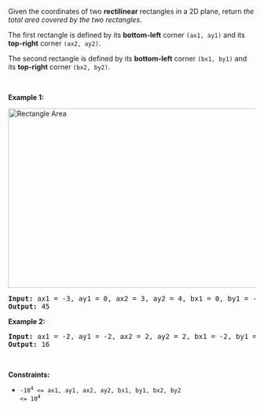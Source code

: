 Given the coordinates of two __rectilinear__ rectangles in a 2D plane, return _the total area covered by the two rectangles_.

The first rectangle is defined by its __bottom-left__ corner `` (ax1, ay1) `` and its __top-right__ corner `` (ax2, ay2) ``.

The second rectangle is defined by its __bottom-left__ corner `` (bx1, by1) `` and its __top-right__ corner `` (bx2, by2) ``.

&nbsp;

__Example 1:__

<img alt="Rectangle Area" src="https://assets.leetcode.com/uploads/2021/05/08/rectangle-plane.png" style="width: 700px; height: 365px;"/>

<pre>
<strong>Input:</strong> ax1 = -3, ay1 = 0, ax2 = 3, ay2 = 4, bx1 = 0, by1 = -1, bx2 = 9, by2 = 2
<strong>Output:</strong> 45
</pre>

__Example 2:__

<pre>
<strong>Input:</strong> ax1 = -2, ay1 = -2, ax2 = 2, ay2 = 2, bx1 = -2, by1 = -2, bx2 = 2, by2 = 2
<strong>Output:</strong> 16
</pre>

&nbsp;

__Constraints:__

*   <code>-10<sup>4</sup> &lt;= ax1, ay1, ax2, ay2, bx1, by1, bx2, by2 &lt;= 10<sup>4</sup></code>
